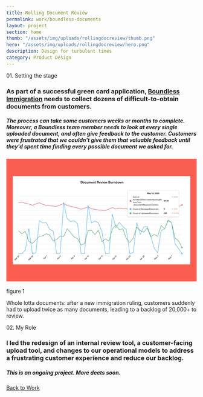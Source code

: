 ```yaml
---
title: Rolling Document Review
permalink: work/boundless-documents
layout: project
section: home
thumb: "/assets/img/uploads/rollingdocreview/thumb.png"
hero: "/assets/img/uploads/rollingdocreview/hero.png"
description: Design for turbulent times
category: Product Design
---
```




<p class="subhead">01. Setting the stage</p>

### As part of a successful green card application, [Boundless Immigration](https://www.boundless.com/) needs to collect dozens of difficult-to-obtain documents from customers.
##### The process can take some customers weeks or months to complete. Moreover, a Boundless team member needs to look at every single uploaded document, and often give feedback to the customer. Customers were frustrated that we couldn't give them that valuable feedback until they'd spent time finding every possible document we asked for.

<div class="full-width-section">
  <div class="img-caption">
    <img src="/assets/img/uploads/rollingdocreview/burndown.png">
    <div>
      <p class="subhead">figure 1</p>
      <p>Whole lotta documents: after a new immigration ruling, customers suddenly had to upload twice as many documents, leading to a backlog of 20,000+ to review.</p>
    </div>
  </div>
</div>

<p class="subhead">02. My Role</p>

### I led the redesign of an internal review tool, a customer-facing upload tool, and changes to our operational models to address a frustrating customer experience and reduce our backlog.

##### This is an ongoing project. More deets soon.


<a href="/">Back to Work</a>

